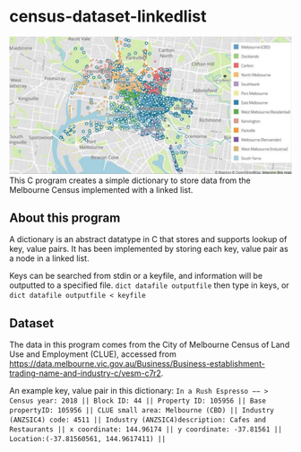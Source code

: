 # census-dataset-linkedlist
![Census Dataset Visualisation](censusDataset.jpg)
This C program creates a simple dictionary to store data from the Melbourne Census implemented with a linked list.

## About this program
A dictionary is an abstract datatype in C that stores and supports lookup of key, value pairs. It has been implemented by storing each key, value pair as a node in a linked list.

Keys can be searched from stdin or a keyfile, and information will be outputted to a specified file.
```dict datafile outputfile``` then type in keys, or
```dict datafile outputfile < keyfile```

## Dataset
The data in this program comes from the City of Melbourne Census of Land Use and Employment (CLUE), accessed from https://data.melbourne.vic.gov.au/Business/Business-establishment-trading-name-and-industry-c/vesm-c7r2.

An example key, value pair in this dictionary:
```In a Rush Espresso −− > Census year: 2018 || Block ID: 44 || Property ID: 105956 || Base propertyID: 105956 || CLUE small area: Melbourne (CBD) || Industry (ANZSIC4) code: 4511 || Industry (ANZSIC4)description: Cafes and Restaurants || x coordinate: 144.96174 || y coordinate: -37.81561 || Location:(-37.81560561, 144.9617411) ||```
